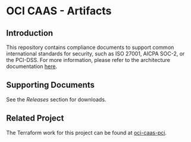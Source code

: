 # OCI CAAS - Artifacts

## Introduction
This repository contains compliance documents to support
common international standards for security, such as ISO 27001,
AICPA SOC-2, or the PCI-DSS. For more information, please refer to
the architecture documentation [here](https://docs.oracle.com/en/solutions/pci-compliant-webapp-terraform).

## Supporting Documents
See the *Releases* section for downloads.

## Related Project 
The Terraform work for this project can be found at [oci-caas-pci](https://github.com/oracle-quickstart/oci-caas-pci).